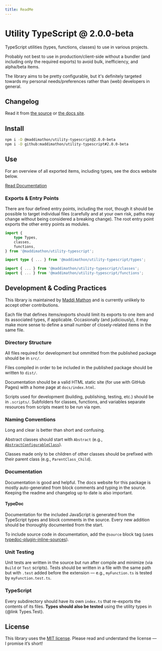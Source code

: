 ```yaml
---
title: ReadMe
---
```


<!--README_HEADER-->
# Utility TypeScript @ 2.0.0-beta
<!--/README_HEADER-->

<!--README_DESC-->
TypeScript utilities (types, functions, classes) to use in various projects.
<!--/README_DESC-->

Probably not best to use in production/client-side without a bundler (and
including only the required exports) to avoid bulk, inefficiency, and alpha/beta
items.

The library aims to be pretty configurable, but it's definitely targeted towards
my personal needs/preferences rather than (web) developers in general.


## Changelog

<!--README_DOCS_CHANGELOG-->
Read it from [the source](https://github.com/maddimathon/utility-typescript/blob/main/CHANGELOG.md) 
or 
[the docs site](https://maddimathon.github.io/utility-typescript/Changelog.html).
<!--/README_DOCS_CHANGELOG-->


## Install

<!--README_INSTALL-->
```bash
npm i -D @maddimathon/utility-typescript@2.0.0-beta
npm i -D github:maddimathon/utility-typescript#2.0.0-beta
```
<!--/README_INSTALL-->


## Use

For an overview of all exported items, including types, see the docs website
below.

<!--README_DOCS_CTA-->
[Read Documentation](https://maddimathon.github.io/utility-typescript)
<!--/README_DOCS_CTA-->


### Exports & Entry Points

There are four defined entry points, including the root, though it should be
possible to target individual files (carefully and at your own risk, paths may
change without being considered a breaking change). The root entry point exports
the other entry points as modules.

```ts
import {
    type Types,
    classes,
    functions,
} from '@maddimathon/utility-typescript';

import type { ... } from '@maddimathon/utility-typescript/types';

import { ... } from '@maddimathon/utility-typescript/classes';
import { ... } from '@maddimathon/utility-typescript/functions';
```


## Development & Coding Practices

This library is maintained by [Maddi Mathon](https://www.maddimathon.com) and is
currently unlikely to accept other contributions.

Each file that defines items/exports should limit its exports to one item and
its associated types, if applicable.  Occasionally (and judiciously), it may
make more sense to define a small number of closely-related items in the same
file.

### Directory Structure

All files required for development but ommitted from the published package
should be in `src/`.

Files compiled in order to be included in the published package should be
written to `dist/`.

Documentation should be a valid HTML static site (for use with GitHub Pages)
with a home page at `docs/index.html`.

Scripts used for development (building, publishing, testing, etc.) should be in
`.scripts/`.  Subfolders for classes, functions, and variables separate
resources from scripts meant to be run via npm.

### Naming Conventions

Long and clear is better than short and confusing.

Abstract classes should start with `Abstract` (e.g., 
[`AbstractConfigurableClass`](./src/ts/classes/abstracts/AbstractConfigurableClass.ts)).

Classes made only to be children of other classes should be prefixed with their
parent class (e.g., `ParentClass_Child`).

### Documentation

Documentation is good and helpful.  The docs website for this package is mostly
auto-generated from block comments and typing in the source.  Keeping the readme
and changelog up to date is also important.

#### TypeDoc

Documentation for the included JavaScript is generated from the TypeScript types
and block comments in the source.  Every new addition should be thoroughly
documented from the start.

To include source code in documentation, add the `@source` block tag (uses
[typedoc-plugin-inline-sources](https://www.npmjs.com/package/typedoc-plugin-inline-sources)).

### Unit Testing

Unit tests are written in the source but run after compile and minimize (via
`Build` or `Test` scripts).  Tests should be written in a file with the same path
but with `.test` added before the extension — e.g., `myFunction.ts` is tested by
`myFunction.test.ts`.

### TypeScript

Every subdirectory should have its own `index.ts` that re-exports the contents
of its files.  **Types should also be tested** using the utility types in 
{@link Types.Test}.



## License

This library uses the [MIT license](LICENSE.md).  Please read and understand the
license — I promise it’s short!